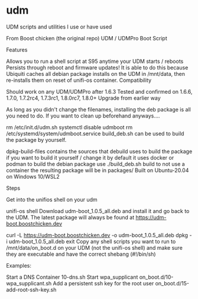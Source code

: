 # udm
UDM scripts and utilities I use or have used

From Boost chicken (the original repo)
UDM / UDMPro Boot Script

Features

Allows you to run a shell script at S95 anytime your UDM starts / reboots
Persists through reboot and firmware updates! It is able to do this because Ubiquiti caches all debian package installs on the UDM in /mnt/data, then re-installs them on reset of unifi-os container.
Compatibility

Should work on any UDM/UDMPro after 1.6.3
Tested and confirmed on 1.6.6, 1.7.0, 1.7.2rc4, 1.7.3rc1, 1.8.0rc7, 1.8.0+
Upgrade from earlier way

As long as you didn't change the filenames, installing the deb package is all you need to do. If you want to clean up beforehand anyways....

rm /etc/init.d/udm.sh
systemctl disable udmboot
rm /etc/systemd/system/udmboot.service
build_deb.sh can be used to build the package by yourself.

dpkg-build-files contains the sources that debuild uses to build the package if you want to build it yourself / change it
by default it uses docker or podman to build the debian package
use ./build_deb.sh build to not use a container
the resulting package will be in packages/
Built on Ubuntu-20.04 on Windows 10/WSL2

Steps

Get into the unifios shell on your udm

unifi-os shell
Download udm-boot_1.0.5_all.deb and install it and go back to the UDM. The latest package will always be found at https://udm-boot.boostchicken.dev

curl -L https://udm-boot.boostchicken.dev -o udm-boot_1.0.5_all.deb
dpkg -i udm-boot_1.0.5_all.deb
exit
Copy any shell scripts you want to run to /mnt/data/on_boot.d on your UDM (not the unifi-os shell) and make sure they are executable and have the correct shebang (#!/bin/sh)

Examples:

Start a DNS Container 10-dns.sh
Start wpa_supplicant on_boot.d/10-wpa_supplicant.sh
Add a persistent ssh key for the root user on_boot.d/15-add-root-ssh-key.sh
